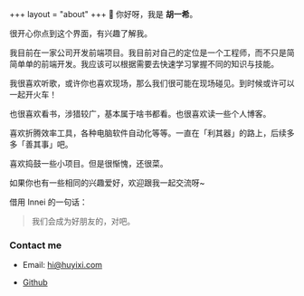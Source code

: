 +++
layout = "about"
+++
👋 你好呀，我是 **胡一希**。

很开心你点到这个界面，有兴趣了解我。

我目前在一家公司开发前端项目。我目前对自己的定位是一个工程师，而不只是简简单单的前端开发。我应该可以根据需要去快速学习掌握不同的知识与技能。

我很喜欢听歌，或许你也喜欢现场，那么我们很可能在现场碰见。到时候或许可以一起开火车！

也很喜欢看书，涉猎较广，基本属于啥书都看。也很喜欢读一些个人博客。

喜欢折腾效率工具，各种电脑软件自动化等等。一直在「利其器」的路上，后续多多「善其事」吧。

喜欢捣鼓一些小项目。但是很惭愧，还很菜。

如果你也有一些相同的兴趣爱好，欢迎跟我一起交流呀~

借用 Innei 的一句话：

> 我们会成为好朋友的，对吧。

### Contact me

- Email: hi@huyixi.com

- [Github](https://github.com/huyixi)

